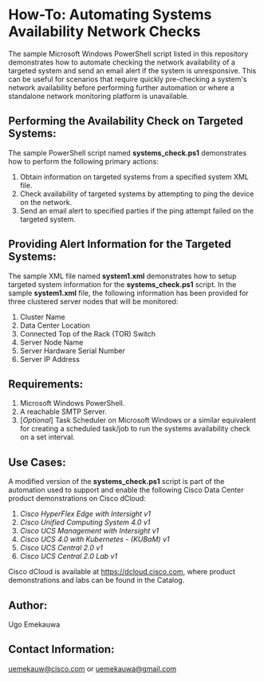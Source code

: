 # How-To: Automating Systems Availability Network Checks

The sample Microsoft Windows PowerShell script listed in this repository demonstrates how to automate checking the network availability of a targeted system and send an email alert if the system is unresponsive. This can be useful for scenarios that require quickly pre-checking a system's network availability before performing further automation or where a standalone network monitoring platform is unavailable.

## Performing the Availability Check on Targeted Systems:
The sample PowerShell script named **systems_check.ps1** demonstrates how to perform the following primary actions:
1. Obtain information on targeted systems from a specified system XML file.
2. Check availability of targeted systems by attempting to ping the device on the network.
3. Send an email alert to specified parties if the ping attempt failed on the targeted system.

## Providing Alert Information for the Targeted Systems:
The sample XML file named **system1.xml** demonstrates how to setup targeted system information for the **systems_check.ps1** script. In the sample **system1.xml** file, the following information has been provided for three clustered server nodes that will be monitored:
1. Cluster Name
2. Data Center Location
3. Connected Top of the Rack (TOR) Switch
4. Server Node Name
5. Server Hardware Serial Number
6. Server IP Address

## Requirements:
1. Microsoft Windows PowerShell.
2. A reachable SMTP Server.
3. [_Optional_] Task Scheduler on Microsoft Windows or a similar equivalent for creating a scheduled task/job to run the systems availability check on a set interval.

## Use Cases:
A modified version of the **systems_check.ps1** script is part of the automation used to support and enable the following Cisco Data Center product demonstrations on Cisco dCloud:

1. _Cisco HyperFlex Edge with Intersight v1_
2. _Cisco Unified Computing System 4.0 v1_
3. _Cisco UCS Management with Intersight v1_
4. _Cisco UCS 4.0 with Kubernetes - (KUBaM) v1_
5. _Cisco UCS Central 2.0 v1_
6. _Cisco UCS Central 2.0 Lab v1_

Cisco dCloud is available at https://dcloud.cisco.com, where product demonstrations and labs can be found in the Catalog.

## Author:
Ugo Emekauwa

## Contact Information:
uemekauw@cisco.com or uemekauwa@gmail.com
